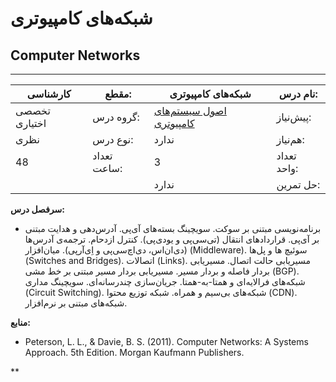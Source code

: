 # شبکه‌های کامپیوتری
## Computer Networks
_______________________________________________________________________________
| کارشناسی      | مقطع:       | شبکه‌های کامپیوتری                                                         | نام درس:    |
| ------------- | ----------- | -------------------------------------------------------------------------- | ----------- |
| تخصصی اختیاری | گروه درس:   | [اصول سیستم‌های کامپیوتری](../mandatory/Principles-of-Computer-Systems.md) | پیش‌نیاز:   |
| نظری          | نوع درس:    | ندارد                                                                      | هم‌نیاز:    |
| 48            | تعداد ساعت: | 3                                                                          | تعداد واحد: |
|               |             |  ندارد                                                                     | حل تمرین:   |

**سرفصل درس:**


- برنامه‌نویسی مبتنی بر سوکت. سویچینگ بسته‌های آی‌پی. آدرس‌دهی و هدایت مبتنی بر آی‌پی. قراردادهای انتقال (تی‌سی‌پی و یو‌دی‌پی‌). کنترل ازدحام. ترجمه‌ی آدرس‌ها (دی‌ان‌اس‌، دی‌اچ‌سی‌پی و اِی‌آر‌پی‌). میان‌افزار (Middleware). سوئیچ ها و پل‌ها (Switches and Bridges). اتصالات (Links). مسیریابی حالت اتصال. مسیریابی بردار فاصله و بردار مسیر. مسیریابی بردار مسیر مبتنی بر خط مشی (BGP). شبکه‌های فرالایه‌ای و همتا-به-همتا. جریان‌سازی چندرسانه‌ای. سویچینگ مداری (Circuit Switching). شبکه‌های بی‌سیم و همراه. شبکه توزیع محتوا (CDN). شبکه‌های مبتنی بر نرم‌‌افزار.


**منابع:**


- Peterson, L. L., & Davie, B. S. (2011). Computer Networks: A Systems Approach. 5th Edition. Morgan Kaufmann Publishers.

**

